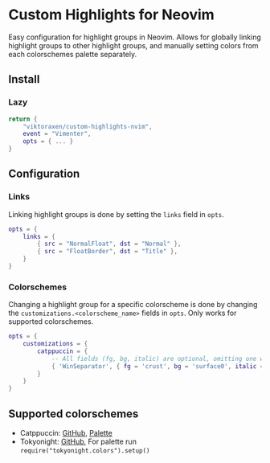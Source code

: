 # Custom Highlights for Neovim

Easy configuration for highlight groups in Neovim. Allows for globally linking highlight groups to other highlight groups, and manually setting colors from each colorschemes palette separately.

## Install 

### Lazy

```lua
return {
    "viktoraxen/custom-highlights-nvim",
    event = "Vimenter",
    opts = { ... }
}
```

## Configuration

### Links

Linking highlight groups is done by setting the `links` field in `opts`.

```lua
opts = {
    links = {
        { src = "NormalFloat", dst = "Normal" },
        { src = "FloatBorder", dst = "Title" },
    }
}
```

### Colorschemes

Changing a highlight group for a specific colorscheme is done by changing the `customizations.<colorscheme_name>` fields in `opts`. Only works for supported colorschemes.

```lua
opts = {
    customizations = {
        catppuccin = {
            -- All fields (fg, bg, italic) are optional, omitting one will leave it unchanged
            { 'WinSeparator', { fg = 'crust', bg = 'surface0', italic = false }}
        }
    }
}
```

## Supported colorschemes

 * Catppuccin: [GitHub](https://github.com/catppuccin/nvim), [Palette](https://catppuccin.com/palette/)
 * Tokyonight: [GitHub](https://github.com/folke/tokyonight.nvim), For palette run `require("tokyonight.colors").setup()`
